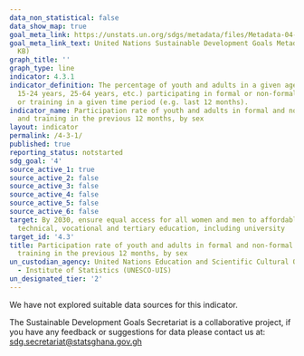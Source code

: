 ```yaml
---
data_non_statistical: false
data_show_map: true
goal_meta_link: https://unstats.un.org/sdgs/metadata/files/Metadata-04-03-01.pdf
goal_meta_link_text: United Nations Sustainable Development Goals Metadata (PDF 210
  KB)
graph_title: ''
graph_type: line
indicator: 4.3.1
indicator_definition: The percentage of youth and adults in a given age range (e.g.
  15-24 years, 25-64 years, etc.) participating in formal or non-formal education
  or training in a given time period (e.g. last 12 months).
indicator_name: Participation rate of youth and adults in formal and non-formal education
  and training in the previous 12 months, by sex
layout: indicator
permalink: /4-3-1/
published: true
reporting_status: notstarted
sdg_goal: '4'
source_active_1: true
source_active_2: false
source_active_3: false
source_active_4: false
source_active_5: false
source_active_6: false
target: By 2030, ensure equal access for all women and men to affordable and quality
  technical, vocational and tertiary education, including university
target_id: '4.3'
title: Participation rate of youth and adults in formal and non-formal education and
  training in the previous 12 months, by sex
un_custodian_agency: United Nations Education and Scientific Cultural Organisation
  - Institute of Statistics (UNESCO-UIS)
un_designated_tier: '2'
---
```

We have not explored suitable data sources for this indicator.

The Sustainable Development Goals Secretariat is a collaborative project, if you have any feedback or suggestions for data please contact us at: sdg.secretariat@statsghana.gov.gh
